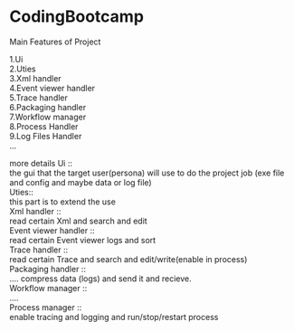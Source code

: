 # CodingBootcamp
Main Features of Project <br>

1.Ui <br>
2.Uties <br> 
3.Xml handler <br>
4.Event viewer handler <br>
5.Trace handler <br>
6.Packaging handler <br>
7.Workflow manager <br>
8.Process Handler <br>
9.Log Files Handler <br>
...


more details
Ui :: <br>
the gui that the target user(persona) will use to do the project job (exe file and config and maybe data or log file)
<br>
Uties::<br>
this part is to extend the use <br>
Xml handler ::<br>
read certain Xml and search and edit <br> 
Event viewer handler ::<br>
read certain Event viewer logs and sort  <br>
Trace handler ::<br>
read certain Trace and search and edit/write(enable in process) <br>
Packaging handler :: <br>
.... compress data (logs) and send it and recieve. <br>
Workflow manager :: <br>
.... <br>
Process manager :: <br>
enable tracing and logging and run/stop/restart process <br>
  
